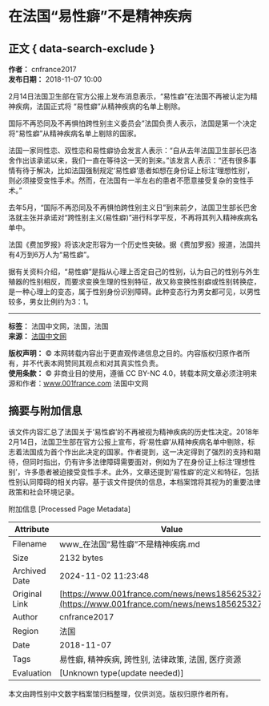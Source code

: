 # 在法国“易性癖”不是精神疾病

## 正文 { data-search-exclude }


**作者：** cnfrance2017  
**发布日期：** 2018-11-07 10:00  

2月14日法国卫生部在官方公报上发布消息表示，“易性癖”在法国不再被认定为精神疾病，法国正式将 “易性癖”从精神疾病的名单上剔除。

国际不再恐同及不再惧怕跨性别主义委员会”法国负责人表示，法国是第一个决定将“易性癖”从精神疾病名单上剔除的国家。

法国一家同性恋、双性恋和易性癖协会发言人表示：“自从去年法国卫生部长巴洛舍作出该承诺以来，我们一直在等待这一天的到来。”该发言人表示：“还有很多事情有待于解决，比如法国强制规定‘易性癖’患者如想在身份证上标注‘理想性别’，则必须接受变性手术。然而，在法国有一半左右的患者不愿意接受复杂的变性手术。”

去年5月，“国际不再恐同及不再惧怕跨性别主义日”到来前夕，法国卫生部长巴舍洛就主张并承诺对“跨性别主义(易性癖)”进行科学平反，不再将其列入精神疾病名单中。

法国《费加罗报》将该决定形容为一个历史性突破。据《费加罗报》报道，法国共有4万到6万人为“易性癖”。

据有关资料介绍，“易性癖”是指从心理上否定自己的性别，认为自己的性别与外生殖器的性别相反，而要求变换生理的性别特征，故又称变换性别癖或性别转换症，是一种心理上的变态，属于性别身份识别障碍。此种变态行为男女都可见，以男性较多，男女比例约为3：1。

---

**标签：** 法国中文网，法国，法国  
**来源：** [法国中文网](https://www.001france.com/news/news185625327.html)  

**版权声明：** © 本网转载内容出于更直观传递信息之目的。内容版权归原作者所有，并不代表本网赞同其观点和对其真实性负责。  
**使用条款：** © 非商业目的使用，遵循 CC BY-NC 4.0，转载本网文章必须注明来源和作者：www.001france.com 法国中文网

## 摘要与附加信息

<!-- tcd_abstract -->
该文件内容汇总了法国关于‘易性癖’的不再被视为精神疾病的历史性决定。2018年2月14日，法国卫生部在官方公报上宣布，将‘易性癖’从精神疾病名单中剔除，标志着法国成为首个作出此决定的国家。作者提到，这一决定得到了强烈的支持和期待，但同时指出，仍有许多法律障碍需要面对，例如为了在身份证上标注‘理想性别’，许多患者被迫接受变性手术。此外，文章还提到‘易性癖’的定义和特征，包括性别认同障碍的相关内容。基于该文件提供的信息，本档案馆将其视为的重要法律政策和社会环境记录。
<!-- tcd_abstract_end -->

附加信息 [Processed Page Metadata]

| Attribute       | Value                                  |
|-----------------|----------------------------------------|
| Filename        | www_在法国“易性癖”不是精神疾病.md                             |
| Size            | 2132 bytes                           |
| Archived Date   | 2024-11-02 11:23:48                             |
| Original Link   | [https://www.001france.com/news/news185625327.html](https://www.001france.com/news/news185625327.html)                       |
| Author          | cnfrance2017                               |
| Region          | 法国                               |
| Date            | 2018-11-07                                 |
| Tags            | 易性癖, 精神疾病, 跨性别, 法律政策, 法国, 医疗资源                                 |
| Evaluation            | [Unknown type(update needed)]                                 |
<!-- tcd_table_end -->

本文由跨性别中文数字档案馆归档整理，仅供浏览。版权归原作者所有。
